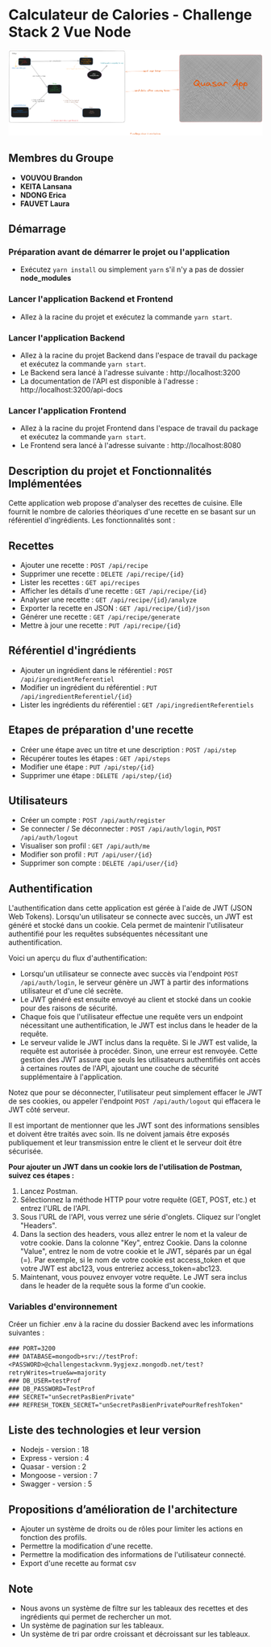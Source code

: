 # Calculateur de Calories - Challenge Stack 2 Vue Node

![Architecture](schema_architecture.png)

## Membres du Groupe

- **VOUVOU Brandon**
- **KEITA Lansana**
- **NDONG Erica**
- **FAUVET Laura**

## Démarrage

### Préparation avant de démarrer le projet ou l'application

- Exécutez `yarn install` ou simplement `yarn` s'il n'y a pas de dossier **node_modules**

### Lancer l'application Backend et Frontend

- Allez à la racine du projet et exécutez la commande `yarn start`.

### Lancer l'application Backend

- Allez à la racine du projet Backend dans l'espace de travail du package et exécutez la commande `yarn start`.
- Le Backend sera lancé à l'adresse suivante : http://localhost:3200
- La documentation de l'API est disponible à l'adresse : http://localhost:3200/api-docs

### Lancer l'application Frontend

- Allez à la racine du projet Frontend dans l'espace de travail du package et exécutez la commande `yarn start`.
- Le Frontend sera lancé à l'adresse suivante : http://localhost:8080

## Description du projet et Fonctionnalités Implémentées

Cette application web propose d'analyser des recettes de cuisine. Elle fournit le nombre de calories théoriques d'une recette en se basant sur un référentiel d'ingrédients. Les fonctionnalités sont :

## Recettes

- Ajouter une recette : `POST /api/recipe`
- Supprimer une recette : `DELETE /api/recipe/{id}`
- Lister les recettes : `GET api/recipes`
- Afficher les détails d'une recette : `GET /api/recipe/{id}`
- Analyser une recette : `GET /api/recipe/{id}/analyze`
- Exporter la recette en JSON : `GET /api/recipe/{id}/json`
- Générer une recette : `GET /api/recipe/generate`
- Mettre à jour une recette : `PUT /api/recipe/{id}`

## Référentiel d'ingrédients

- Ajouter un ingrédient dans le référentiel : `POST /api/ingredientReferentiel`
- Modifier un ingrédient du référentiel : `PUT /api/ingredientReferentiel/{id}`
- Lister les ingrédients du référentiel : `GET /api/ingredientReferentiels`

## Etapes de préparation d'une recette

- Créer une étape avec un titre et une description : `POST /api/step`
- Récupérer toutes les étapes : `GET /api/steps`
- Modifier une étape : `PUT /api/step/{id}`
- Supprimer une étape : `DELETE /api/step/{id}`

## Utilisateurs

- Créer un compte : `POST /api/auth/register`
- Se connecter / Se déconnecter : `POST /api/auth/login`, `POST /api/auth/logout`
- Visualiser son profil : `GET /api/auth/me`
- Modifier son profil : `PUT /api/user/{id}`
- Supprimer son compte : `DELETE /api/user/{id}`

## Authentification

L'authentification dans cette application est gérée à l'aide de JWT (JSON Web Tokens). Lorsqu'un utilisateur se connecte avec succès, un JWT est généré et stocké dans un cookie. Cela permet de maintenir l'utilisateur authentifié pour les requêtes subséquentes nécessitant une authentification.

Voici un aperçu du flux d'authentification:

- Lorsqu'un utilisateur se connecte avec succès via l'endpoint `POST /api/auth/login`, le serveur génère un JWT à partir des informations utilisateur et d'une clé secrète.
- Le JWT généré est ensuite envoyé au client et stocké dans un cookie pour des raisons de sécurité.
- Chaque fois que l'utilisateur effectue une requête vers un endpoint nécessitant une authentification, le JWT est inclus dans le header de la requête.
- Le serveur valide le JWT inclus dans la requête. Si le JWT est valide, la requête est autorisée à procéder. Sinon, une erreur est renvoyée.
  Cette gestion des JWT assure que seuls les utilisateurs authentifiés ont accès à certaines routes de l'API, ajoutant une couche de sécurité supplémentaire à l'application.

Notez que pour se déconnecter, l'utilisateur peut simplement effacer le JWT de ses cookies, ou appeler l'endpoint `POST /api/auth/logout` qui effacera le JWT côté serveur.

Il est important de mentionner que les JWT sont des informations sensibles et doivent être traités avec soin. Ils ne doivent jamais être exposés publiquement et leur transmission entre le client et le serveur doit être sécurisée.

**Pour ajouter un JWT dans un cookie lors de l'utilisation de Postman, suivez ces étapes :**

1. Lancez Postman.
2. Sélectionnez la méthode HTTP pour votre requête (GET, POST, etc.) et entrez l'URL de l'API.
3. Sous l'URL de l'API, vous verrez une série d'onglets. Cliquez sur l'onglet "Headers".
4. Dans la section des headers, vous allez entrer le nom et la valeur de votre cookie. Dans la colonne "Key", entrez Cookie. Dans la colonne "Value", entrez le nom de votre cookie et le JWT, séparés par un égal (=). Par exemple, si le nom de votre cookie est access_token et que votre JWT est abc123, vous entreriez access_token=abc123.
5. Maintenant, vous pouvez envoyer votre requête. Le JWT sera inclus dans le header de la requête sous la forme d'un cookie.

### Variables d'environnement

Créer un fichier .env à la racine du dossier Backend avec les informations suivantes :

    ### PORT=3200
    ### DATABASE=mongodb+srv://testProf:<PASSWORD>@challengestackvnm.9ygjexz.mongodb.net/test?retryWrites=true&w=majority
    ### DB_USER=testProf
    ### DB_PASSWORD=TestProf
    ### SECRET="unSecretPasBienPrivate"
    ### REFRESH_TOKEN_SECRET="unSecretPasBienPrivatePourRefreshToken"

## Liste des technologies et leur version

- Nodejs - version : 18
- Express - version : 4
- Quasar - version : 2
- Mongoose - version : 7
- Swagger - version : 5

## Propositions d’amélioration de l'architecture

- Ajouter un système de droits ou de rôles pour limiter les actions en fonction des profils.
- Permettre la modification d'une recette.
- Permettre la modification des informations de l'utilisateur connecté.
- Export d'une recette au format csv

## Note

- Nous avons un système de filtre sur les tableaux des recettes et des ingrédients qui permet de rechercher un mot.
- Un système de pagination sur les tableaux.
- Un système de tri par ordre croissant et décroissant sur les tableaux.
